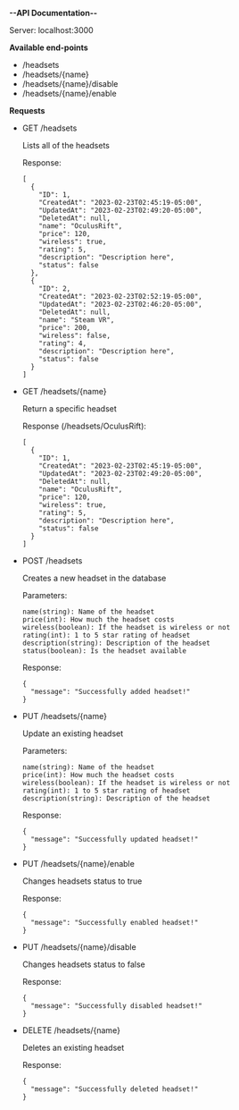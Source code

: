 **--API Documentation--**

Server: localhost:3000

**Available end-points**

  - /headsets
  - /headsets/{name}
  - /headsets/{name}/disable
  - /headsets/{name}/enable


**Requests**

- GET /headsets

    Lists all of the headsets

    Response:
            
      [
        {
          "ID": 1,
          "CreatedAt": "2023-02-23T02:45:19-05:00",
          "UpdatedAt": "2023-02-23T02:49:20-05:00",
          "DeletedAt": null,
          "name": "OculusRift",
          "price": 120,
          "wireless": true,
          "rating": 5,
          "description": "Description here",
          "status": false
        },
        {
          "ID": 2,
          "CreatedAt": "2023-02-23T02:52:19-05:00",
          "UpdatedAt": "2023-02-23T02:46:20-05:00",
          "DeletedAt": null,
          "name": "Steam VR",
          "price": 200,
          "wireless": false,
          "rating": 4,
          "description": "Description here",
          "status": false
        }
      ]

- GET /headsets/{name}

    Return a specific headset
    
    Response (/headsets/OculusRift): 
    
      [
        {
          "ID": 1,
          "CreatedAt": "2023-02-23T02:45:19-05:00",
          "UpdatedAt": "2023-02-23T02:49:20-05:00",
          "DeletedAt": null,
          "name": "OculusRift",
          "price": 120,
          "wireless": true,
          "rating": 5,
          "description": "Description here",
          "status": false
        }
      ]

- POST /headsets

    Creates a new headset in the database
    
    Parameters:
      
      name(string): Name of the headset
      price(int): How much the headset costs
      wireless(boolean): If the headset is wireless or not
      rating(int): 1 to 5 star rating of headset
      description(string): Description of the headset
      status(boolean): Is the headset available
    
    Response:
    
      {
        "message": "Successfully added headset!"
      }

- PUT /headsets/{name}

    Update an existing headset
    
    Parameters:
      
      name(string): Name of the headset
      price(int): How much the headset costs
      wireless(boolean): If the headset is wireless or not
      rating(int): 1 to 5 star rating of headset
      description(string): Description of the headset

    Response:

      {
        "message": "Successfully updated headset!"
      }

- PUT /headsets/{name}/enable
    
    Changes headsets status to true
    
    Response:

      {
        "message": "Successfully enabled headset!"
      }

- PUT /headsets/{name}/disable
    
    Changes headsets status to false
    
    Response:

      {
        "message": "Successfully disabled headset!"
      }

- DELETE /headsets/{name}
  
    Deletes an existing headset
    
    Response:

      {
        "message": "Successfully deleted headset!"
      }


      
    
    

    
      
    
      
      
    
      
      
        
      
      
     










